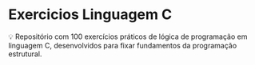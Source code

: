 # Exercicios Linguagem C
💡 Repositório com 100 exercícios práticos de lógica de programação em linguagem C, desenvolvidos para fixar fundamentos da programação estrutural.
